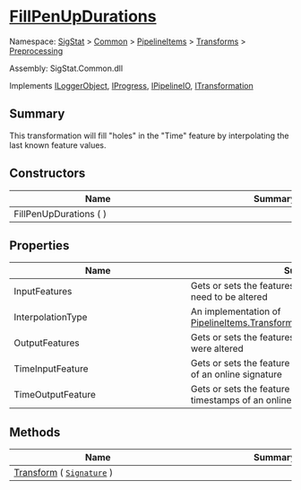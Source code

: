 # [FillPenUpDurations](./FillPenUpDurations.md)

Namespace: [SigStat]() > [Common](./../../../README.md) > [PipelineItems]() > [Transforms]() > [Preprocessing](./README.md)

Assembly: SigStat.Common.dll

Implements [ILoggerObject](./../../../ILoggerObject.md), [IProgress](./../../../Helpers/IProgress.md), [IPipelineIO](./../../../Pipeline/IPipelineIO.md), [ITransformation](./../../../ITransformation.md)

## Summary
This transformation will fill "holes" in the "Time" feature by interpolating the last known  feature values.

## Constructors

| Name | Summary | 
| --- | --- | 
| FillPenUpDurations (  )<div style="width: 300px">| <div style="width: 300px">| <br>


## Properties

| Name | Summary | 
| --- | --- | 
| InputFeatures<div style="width: 300px">| Gets or sets the features of an online signature that need to be altered<div style="width: 300px">| <br>
| InterpolationType<div style="width: 300px">| An implementation of [PipelineItems.Transforms.Preprocessing.IInterpolation](https://github.com/hargitomi97/sigstat/blob/master/docs/md/SigStat/Common/PipelineItems/Transforms/Preprocessing/IInterpolation.md)<div style="width: 300px">| <br>
| OutputFeatures<div style="width: 300px">| Gets or sets the features of an online signature that were altered<div style="width: 300px">| <br>
| TimeInputFeature<div style="width: 300px">| Gets or sets the feature representing the timestamps of an online signature<div style="width: 300px">| <br>
| TimeOutputFeature<div style="width: 300px">| Gets or sets the feature representing the modified timestamps of an online signature<div style="width: 300px">| <br>


## Methods

| Name | Summary | 
| --- | --- | 
| [Transform](./Methods/FillPenUpDurations-100663739.md) ( [`Signature`](./../../../Signature.md) )<div style="width: 300px">| <div style="width: 300px">| <br>


